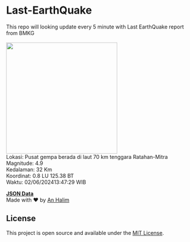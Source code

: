 # Last-EarthQuake
This repo will looking update every 5 minute with Last EarthQuake report from BMKG
<br>
<br>
<img src="https://static.bmkg.go.id/20240602134729.mmi.jpg" width="300"/>
<br>
Lokasi: Pusat gempa berada di laut 70 km tenggara Ratahan-Mitra <br>
Magnitude: 4.9 <br>
Kedalaman: 32 Km <br>
Koordinat: 0.8 LU 125.38 BT <br>
Waktu: 02/06/202413:47:29 WIB <br>

<a href="./data/data.json">**JSON Data**</a>
<br>
Made with ❤️ by <a href="https://github.com/an-halim">An Halim</a>
## License

This project is open source and available under the [MIT License](LICENSE).
